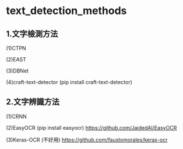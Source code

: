 # text_detection_methods
## 1.文字檢測方法

(1)CTPN

(2)EAST

(3)DBNet

(4)craft-text-detector
(pip install craft-text-detector)

## 2.文字辨識方法

(1)CRNN

(2)EasyOCR (pip install easyocr) https://github.com/JaidedAI/EasyOCR

(3)Keras-OCR (不好用) https://github.com/faustomorales/keras-ocr

